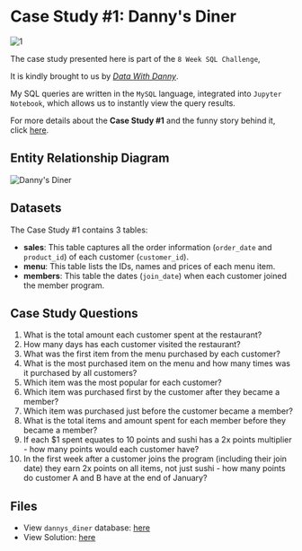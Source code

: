 # Case Study #1: Danny's Diner
![1](https://github.com/chanronnie/8WeekSQLChallenge/assets/121308347/3ebb1080-b8d3-4381-850d-4a003cc9476d)

The case study presented here is part of the `8 Week SQL Challenge`, 

It is kindly brought to us by [*Data With Danny*](https://8weeksqlchallenge.com).

My SQL queries are written in the `MySQL` language, integrated into `Jupyter Notebook`, which allows us to instantly view the query results.


For more details about the **Case Study #1** and the funny story behind it, click [here](https://8weeksqlchallenge.com/case-study-1/).


## Entity Relationship Diagram
![Danny's Diner](https://github.com/chanronnie/8WeekSQLChallenge/assets/121308347/d71bffd1-6513-456c-9686-d95dbf1eeaaf)

## Datasets
The Case Study #1 contains 3 tables:
- **sales**: This table captures all the order information (`order_date` and `product_id`) of each customer (`customer_id`).
- **menu**: This table lists the IDs, names and prices of each menu item.
- **members**: This table the dates (`join_date`) when each customer joined the member program.

## Case Study Questions
1. What is the total amount each customer spent at the restaurant?
2. How many days has each customer visited the restaurant?
3. What was the first item from the menu purchased by each customer?
4. What is the most purchased item on the menu and how many times was it purchased by all customers?
5. Which item was the most popular for each customer?
6. Which item was purchased first by the customer after they became a member?
7. Which item was purchased just before the customer became a member?
8. What is the total items and amount spent for each member before they became a member?
9. If each $1 spent equates to 10 points and sushi has a 2x points multiplier - how many points would each customer have?
10. In the first week after a customer joins the program (including their join date) they earn 2x points on all items, not just sushi - how many points do customer A and B have at the end of January?


## Files
- View `dannys_diner` database: [here](https://github.com/chanronnie/8WeekSQLChallenge/blob/main/CaseStudy%231_Danny's%20Diner/CaseStudy1_DannysDiner_DDL.sql)
- View Solution: [here](https://github.com/chanronnie/8WeekSQLChallenge/blob/main/CaseStudy%231_Danny's%20Diner/CaseStudy1_DannysDiner_queries.ipynb)

